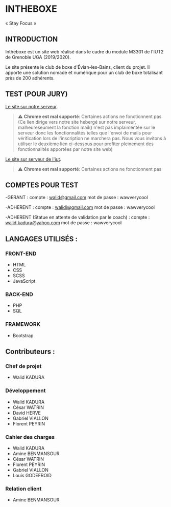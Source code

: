 # INTHEBOXE

« Stay Focus »

## INTRODUCTION

Intheboxe est un site web réalisé dans le cadre du module M3301 de
l'IUT2 de Grenoble UGA (2019/2020).

Le site présente le club de boxe d'Évian-les-Bains, client du projet.
Il apporte une solution nomade et numérique pour un club de boxe
totalisant près de 200 adhérents.

## TEST (POUR JURY)

[Le site sur notre serveur](http://boxingclubevian.ddns.net/InTheBoxe-master/controle/accueil.ctrl.php).
> :warning: **Chrome est mal supporté**: Certaines actions ne fonctionnent pas
(Ce lien dirige vers notre site hebergé sur notre serveur, malheureseument la fonction mail() n'est pas implaimentée sur le serveur donc les fonctionnalités telles que l'envoi de mails pour vérification lors de l'inscription ne marchera pas. Nous vous invitons à utiliser le deuxième lien ci-dessous pour profiter pleinement des fonctionnalités apportées par notre site web)

[Le site sur serveur de l'iut](http://www-etu-info.iut2.upmf-grenoble.fr/~kadurae/InTheBoxe).
> :warning: **Chrome est mal supporté**: Certaines actions ne fonctionnent pas

## COMPTES POUR TEST

-GERANT : compte : walid@gmail.com
          mot de passe : wawverycool

-ADHERENT : compte : walidi@gmail.com
            mot de passe : wawverycool

-ADHERENT (Statue en attente de validation par le coach) : compte : walid.kadura@yahoo.com
                                                           mot de passe : wawverycool

## LANGAGES UTILISÉS :

### FRONT-END

- HTML
- CSS
- SCSS
- JavaScript

### BACK-END

- PHP
- SQL

### FRAMEWORK

- Bootstrap

## Contributeurs :

### Chef de projet
- Walid KADURA

### Développement
- Walid KADURA
- César WATRIN
- David HERVE
- Gabriel VIALLON
- Florent PEYRIN

### Cahier des charges
- Walid KADURA
- Amine BENMANSOUR
- César WATRIN
- Florent PEYRIN
- Gabriel VIALLON
- Louis GODEFROID

### Relation client
- Amine BENMANSOUR
